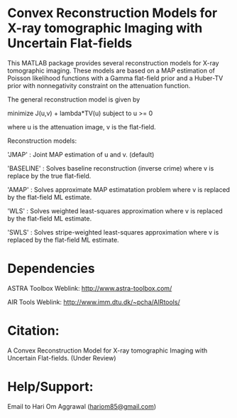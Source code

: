 # Convex Reconstruction Models for X-ray tomographic Imaging with Uncertain Flat-fields

This MATLAB package provides several reconstruction models for X-ray tomographic imaging. These models are based on a MAP estimation of Poisson likelihood functions with a Gamma flat-field prior and a Huber-TV prior with nonnegativity constraint on the attenuation function.

The general reconstruction model is given by

  minimize    J(u,v) + lambda*TV(u)
  subject to  u >= 0 

where u is the attenuation image, v is the flat-field.

Reconstruction models:

'JMAP' : Joint MAP estimation of u and v. (default)

'BASELINE' : Solves baseline reconstruction (inverse crime) where v is replace by the true flat-field.

'AMAP' : Solves approximate MAP estimatation problem where v is replaced by the flat-field ML estimate.

'WLS' : Solves weighted least-squares approximation where v is replaced by the flat-field ML estimate.

'SWLS' : Solves stripe-weighted least-squares approximation where v is replaced by the flat-field ML estimate.

# Dependencies
ASTRA Toolbox
Weblink: http://www.astra-toolbox.com/

AIR Tools
Weblink: http://www.imm.dtu.dk/~pcha/AIRtools/

# Citation:
A Convex Reconstruction Model for X-ray tomographic Imaging with Uncertain Flat-fields. (Under Review)

# Help/Support:
Email to Hari Om Aggrawal (hariom85@gmail.com)


